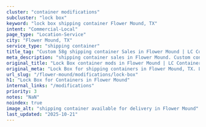 ```yaml
---
cluster: "container modifications"
subcluster: "lock box"
keyword: "lock box shipping container Flower Mound, TX"
intent: "Commercial-Local"
page_type: "Location-Service"
city: "Flower Mound, TX"
service_type: "shipping container"
title_tag: "Custom 58g shipping container Sales in Flower Mound | LC Container"
meta_description: "shipping container sales in Flower Mound. Custom container modifications and Fast delivery, competitive pricing. Serving modifications area. Quote ID: VSL. Call (214) 524-4168 for your free quote today."
original_title: "Lock Box container mods in Flower Mound | LC Container"
original_meta: "Lock Box for shipping containers in Flower Mound, TX. Local fabrication & pro install. LC Container — Since 2003. Get a quote."
url_slug: "/flower-mound/modifications/lock-box"
h1: "Lock Box for Containers in Flower Mound"
internal_links: "/modifications"
priority: 3
notes: "NaN"
noindex: true
image_alt: "shipping container available for delivery in Flower Mound"
last_updated: "2025-10-21"
---
```


<!-- TODO: Add unique city/inventory copy, images, and internal links here. -->
